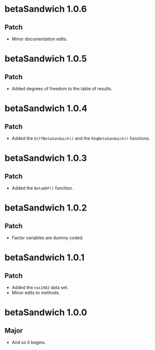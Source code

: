 # betaSandwich 1.0.6

## Patch

* Minor documentation edits.

# betaSandwich 1.0.5

## Patch

* Added degrees of freedom to the table of results.

# betaSandwich 1.0.4

## Patch

* Added the `DiffBetaSandwich()` and the `RSqBetaSandwich()` functions.

# betaSandwich 1.0.3

## Patch

* Added the `BetaADF()` function.

# betaSandwich 1.0.2

## Patch

* Factor variables are dummy coded.

# betaSandwich 1.0.1

## Patch

* Added the `nas1982` data set.
* Minor edits to methods.

# betaSandwich 1.0.0

## Major

* And so it begins.
